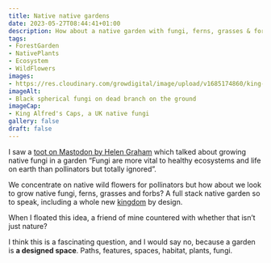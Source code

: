 ```yaml
---
title: Native native gardens
date: 2023-05-27T08:44:41+01:00
description: How about a native garden with fungi, ferns, grasses & forbs? 
tags: 
- ForestGarden
- NativePlants
- Ecosystem
- WildFlowers
images: 
- https://res.cloudinary.com/growdigital/image/upload/v1685174860/king-alfreds-cakes-230527.jpg
imageAlt:
- Black spherical fungi on dead branch on the ground
imageCap:
- King Alfred's Caps, a UK native fungi 
gallery: false
draft: false
---
```


I saw a [toot on Mastodon by Helen Graham](https://mas.to/@HelenGraham@mastodon.world/110428906331270271) which talked about growing native fungi in a garden “Fungi are more vital to healthy ecosystems and life on earth  than pollinators but totally ignored”.

We concentrate on native wild flowers for pollinators but how about we look to grow native fungi, ferns, grasses and forbs? A full stack native garden so to speak, including a whole new [kingdom](https://en.wikipedia.org/wiki/Fungus) by design.

When I floated this idea, a friend of mine countered with whether that isn’t just nature? 

I think this is a fascinating question, and I would say no, because a garden is **a designed space**. Paths, features, spaces, habitat, plants, fungi.